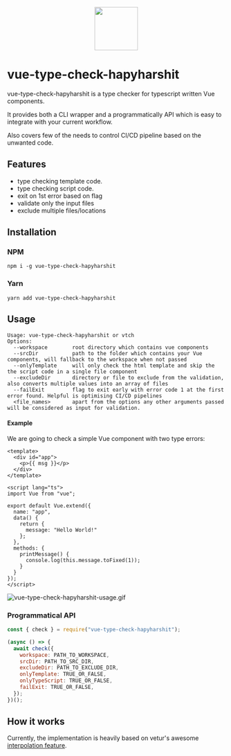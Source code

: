 <p align="center">
  <img width="100px" height="100px" src="https://user-images.githubusercontent.com/15089738/111375754-a67f3a80-86c4-11eb-846d-ba33c9e22736.png">
</p>

# vue-type-check-hapyharshit

vue-type-check-hapyharshit is a type checker for typescript written Vue components.

It provides both a CLI wrapper and a programmatically API which is easy to integrate with your current workflow.

Also covers few of the needs to control CI/CD pipeline based on the unwanted code.

## Features

- type checking template code.
- type checking script code.
- exit on 1st error based on flag
- validate only the input files
- exclude multiple files/locations

## Installation
### NPM
```shell
npm i -g vue-type-check-hapyharshit
```
### Yarn
```shell
yarn add vue-type-check-hapyharshit
```

## Usage
```shell
Usage: vue-type-check-hapyharshit or vtch
Options:
  --workspace        root directory which contains vue components
  --srcDir           path to the folder which contains your Vue components, will fallback to the workspace when not passed
  --onlyTemplate     will only check the html template and skip the the script code in a single file component
  --excludeDir       directory or file to exclude from the validation, also converts multiple values into an array of files
  --failExit         flag to exit early with error code 1 at the first error found. Helpful is optimising CI/CD pipelines
  <file_names>       apart from the options any other arguments passed will be considered as input for validation.
```

#### Example

We are going to check a simple Vue component with two type errors:

```vue
<template>
  <div id="app">
    <p>{{ msg }}</p>
  </div>
</template>

<script lang="ts">
import Vue from "vue";

export default Vue.extend({
  name: "app",
  data() {
    return {
      message: "Hello World!"
    };
  },
  methods: {
    printMessage() {
      console.log(this.message.toFixed(1));
    }
  }
});
</script>
```

![vue-type-check-hapyharshit-usage.gif](https://user-images.githubusercontent.com/15089738/111381717-12b16c80-86cc-11eb-917e-61d5a6e4301d.gif)

### Programmatical API

```js
const { check } = require("vue-type-check-hapyharshit");

(async () => {
  await check({
    workspace: PATH_TO_WORKSPACE,
    srcDir: PATH_TO_SRC_DIR,
    excludeDir: PATH_TO_EXCLUDE_DIR,
    onlyTemplate: TRUE_OR_FALSE,
    onlyTypeScript: TRUE_OR_FALSE,
    failExit: TRUE_OR_FALSE,
  });
})();
```

## How it works

Currently, the implementation is heavily based on vetur's awesome [interpolation feature](https://vuejs.github.io/vetur/interpolation.html).


